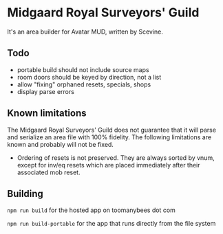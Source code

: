 # Midgaard Royal Surveyors' Guild

It's an area builder for Avatar MUD, written by Scevine.

## Todo

* portable build should not include source maps
* room doors should be keyed by direction, not a list
* allow "fixing" orphaned resets, specials, shops
* display parse errors

## Known limitations

The Midgaard Royal Surveyors' Guild does not guarantee that it will parse and serialize an area file with 100% fidelity. The following limitations are known and probably will not be fixed.

* Ordering of resets is not preserved. They are always sorted by vnum, except for inv/eq resets which are placed immediately after their associated mob reset.

## Building

`npm run build` for the hosted app on toomanybees dot com

`npm run build-portable` for the app that runs directly from the file system

